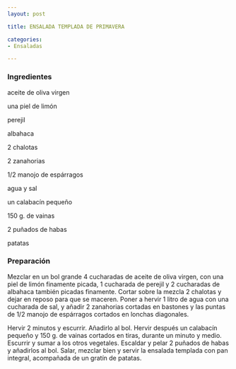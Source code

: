 ```yaml
---
layout: post

title: ENSALADA TEMPLADA DE PRIMAVERA

categories:
- Ensaladas

---
```

<h3>Ingredientes</h3>

aceite de oliva virgen

una piel de limón

perejil

albahaca

2 chalotas

2 zanahorias

1/2 manojo de espárragos

agua y sal

un calabacín pequeño

150 g. de vainas

2 puñados de habas

patatas

<h3>Preparación</h3>

Mezclar en un bol grande 4 cucharadas de aceite de oliva virgen, con una piel de limón finamente picada, 1 cucharada de perejil y 2 cucharadas de albahaca también picadas finamente. Cortar sobre la mezcla 2 chalotas y dejar en reposo para que se maceren. Poner a hervir 1 litro de agua con una cucharada de sal, y añadir 2 zanahorias cortadas en bastones y las puntas de 1/2 manojo de espárragos cortados en lonchas diagonales.

Hervir 2 minutos y escurrir. Añadirlo al bol. Hervir después un calabacín pequeño y 150 g. de vainas cortados en tiras, durante un minuto y medio. Escurrir y sumar a los otros vegetales. Escaldar y pelar 2 puñados de habas y añadirlos al bol. Salar, mezclar bien y servir la ensalada templada con pan integral, acompañada de un gratín de patatas.

